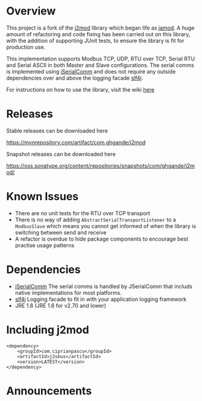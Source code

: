 # Overview
This project is a fork of the [j2mod](https://sourceforge.net/projects/j2mod/) library which began life as [jamod](http://jamod.sourceforge.net/). 
A huge amount of refactoring and code fixing has been carried out on this library, with the addition of supporting JUnit tests, to ensure the library is fit for production use.

This implementation supports Modbus TCP, UDP, RTU over TCP, Serial RTU and Serial ASCII in both Master and Slave configurations.
The serial comms is implemented using [jSerialComm](http://fazecast.github.io/jSerialComm/) and does not require any outside dependencies over and above the logging facade [slf4j](https://www.slf4j.org/).

For instructions on how to use the library, visit the wiki [here](https://github.com/steveohara/j2mod/wiki) 

# Releases
Stable releases can be downloaded here 

https://mvnrepository.com/artifact/com.ghgande/j2mod

Snapshot releases can be downloaded here 

https://oss.sonatype.org/content/repositories/snapshots/com/ghgande/j2mod/

# Known Issues

* There are no unit tests for the RTU over TCP transport
* There is no way of adding `AbstractSerialTransportListener` to a `ModbusSlave` which means you cannot get informed of when the library is switching between send and receive
* A refactor is overdue to hide package components to encourage best practise usage patterns

# Dependencies

* [jSerialComm](http://fazecast.github.io/jSerialComm/)
The serial comms is handled by JSerialComm that includs native implementations for most platforms.
* [slf4j](https://www.slf4j.org/)
Logging facade to fit in with your application logging framework
* JRE 1.8 (JRE 1.6 for v2.70 and lower)
  
# Including j2mod

    <dependency>
        <groupId>com.ciprianpascu</groupId>
        <artifactId>j2sbus</artifactId>
        <version>LATEST</version>
    </dependency>
    
# Announcements
    
